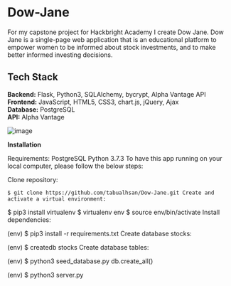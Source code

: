 
# Dow-Jane
For my capstone project for Hackbright Academy I create Dow Jane. Dow Jane is a single-page web application that is an educational platform to empower women to be informed about stock investments, and to make better informed investing decisions.




## Tech Stack
__Backend:__ Flask, Python3, SQLAlchemy, bycrypt, Alpha Vantage API\
__Frontend:__  JavaScript, HTML5, CSS3, chart.js, jQuery, Ajax\
__Database:__ PostgreSQL\
__API:__ Alpha Vantage



![image](https://user-images.githubusercontent.com/75860043/110556568-a9da5b00-80f3-11eb-8592-50183409d91f.png)

**Installation**


Requirements:
PostgreSQL
Python 3.7.3
To have this app running on your local computer, please follow the below steps:

Clone repository:

`$ git clone https://github.com/tabualhsan/Dow-Jane.git
Create and activate a virtual environment:`

$ pip3 install virtualenv
$ virtualenv env
$ source env/bin/activate
Install dependencies:

(env) $ pip3 install -r requirements.txt
Create database stocks:

(env) $ createdb stocks
Create database tables:

(env) $ python3 seed_database.py
db.create_all()


(env) $ python3 server.py

